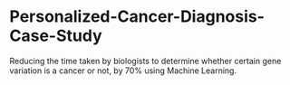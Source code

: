 # Personalized-Cancer-Diagnosis-Case-Study
Reducing the time taken by biologists to determine whether certain gene variation is a cancer or not, by 70% using Machine Learning.
